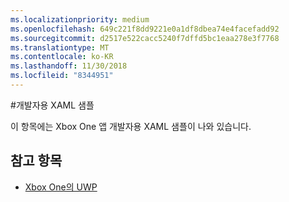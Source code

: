 ```yaml
---
ms.localizationpriority: medium
ms.openlocfilehash: 649c221f8dd9221e0a1df8dbea74e4facefadd92
ms.sourcegitcommit: d2517e522cacc5240f7dffd5bc1eaa278e3f7768
ms.translationtype: MT
ms.contentlocale: ko-KR
ms.lasthandoff: 11/30/2018
ms.locfileid: "8344951"
---
```

#<a name="xaml-samples-for-developers"></a>개발자용 XAML 샘플

이 항목에는 Xbox One 앱 개발자용 XAML 샘플이 나와 있습니다.

## <a name="see-also"></a>참고 항목
- [Xbox One의 UWP](index.md)


